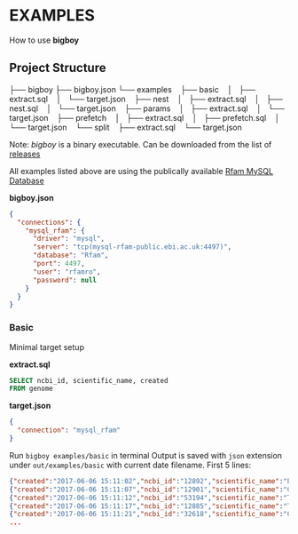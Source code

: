 # EXAMPLES

How to use **bigboy**

## Project Structure

├── bigboy
├── bigboy.json
└── examples
    ├── basic
    │   ├── extract.sql
    │   └── target.json
    ├── nest
    │   ├── extract.sql
    │   ├── nest.sql
    │   └── target.json
    ├── params
    │   ├── extract.sql
    │   └── target.json
    ├── prefetch
    │   ├── extract.sql
    │   ├── prefetch.sql
    │   └── target.json
    └── split
        ├── extract.sql
        └── target.json

Note: *bigboy* is a binary executable. Can be downloaded from the list of [releases](https://github.com/igor-starostenko/bigboy/releases/latest)

All examples listed above are using the publically available [Rfam MySQL Database](https://docs.rfam.org/en/rfam-help-page/database.html)

**bigboy.json**
```json
{
  "connections": {
    "mysql_rfam": {
      "driver": "mysql",
      "server": "tcp(mysql-rfam-public.ebi.ac.uk:4497)",
      "database": "Rfam",
      "port": 4497,
      "user": "rfamro",
      "password": null
    }
  }
}
```

### Basic

Minimal target setup

**extract.sql**
```sql
SELECT ncbi_id, scientific_name, created
FROM genome
```

**target.json**
```json
{
  "connection": "mysql_rfam"
}
```

Run `bigboy examples/basic` in terminal
Output is saved with `json` extension under `out/examples/basic` with current date filename.
First 5 lines:
```json
{"created":"2017-06-06 15:11:02","ncbi_id":"12892","scientific_name":"Potato spindle tuber viroid"}
{"created":"2017-06-06 15:11:07","ncbi_id":"12901","scientific_name":"Columnea latent viroid"}
{"created":"2017-06-06 15:11:12","ncbi_id":"53194","scientific_name":"Tomato apical stunt viroid-S"}
{"created":"2017-06-06 15:11:17","ncbi_id":"12885","scientific_name":"Tomato apical stunt viroid"}
{"created":"2017-06-06 15:11:21","ncbi_id":"32618","scientific_name":"Cucumber yellows virus"}
...
```
